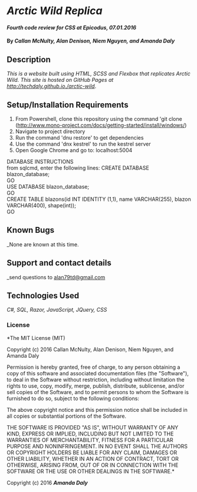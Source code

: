 # _Arctic Wild Replica_

#### _Fourth code review for CSS at Epicodus, 07.01.2016_

#### By _**Callan McNulty, Alan Denison, Niem Nguyen, and Amanda Daly**_

## Description

_This is a website built using HTML, SCSS and Flexbox that replicates Arctic Wild. This site is hosted on GitHub Pages at http://techdaly.github.io./arctic-wild_.

## Setup/Installation Requirements



1. From Powershell, clone this repository using the command 'git clone (http://www.mono-project.com/docs/getting-started/install/windows/)
2. Navigate to project directory
3. Run the command 'dnu restore' to get dependencies
4. Use the command 'dnx kestrel' to run the kestrel server
5. Open Google Chrome and go to: localhost:5004

DATABASE INSTRUCTIONS  
from sqlcmd, enter the following lines:
CREATE DATABASE blazon_database;  
GO  
USE DATABASE blazon_database;  
GO  
CREATE TABLE blazons(id INT IDENTITY (1,1), name VARCHAR(255), blazon VARCHAR(400), shape(int));  
GO


## Known Bugs

_None are known at this time.  

## Support and contact details

_send questions to alan79td@gmail.com

## Technologies Used

_C#, SQL, Razor, JavaScript, JQuery, CSS_

### License

*The MIT License (MIT)

Copyright (c) 2016 Callan McNulty, Alan Denison, Niem Nguyen, and Amanda Daly

Permission is hereby granted, free of charge, to any person obtaining a copy
of this software and associated documentation files (the "Software"), to deal
in the Software without restriction, including without limitation the rights
to use, copy, modify, merge, publish, distribute, sublicense, and/or sell
copies of the Software, and to permit persons to whom the Software is
furnished to do so, subject to the following conditions:

The above copyright notice and this permission notice shall be included in all
copies or substantial portions of the Software.

THE SOFTWARE IS PROVIDED "AS IS", WITHOUT WARRANTY OF ANY KIND, EXPRESS OR
IMPLIED, INCLUDING BUT NOT LIMITED TO THE WARRANTIES OF MERCHANTABILITY,
FITNESS FOR A PARTICULAR PURPOSE AND NONINFRINGEMENT. IN NO EVENT SHALL THE
AUTHORS OR COPYRIGHT HOLDERS BE LIABLE FOR ANY CLAIM, DAMAGES OR OTHER
LIABILITY, WHETHER IN AN ACTION OF CONTRACT, TORT OR OTHERWISE, ARISING FROM,
OUT OF OR IN CONNECTION WITH THE SOFTWARE OR THE USE OR OTHER DEALINGS IN THE
SOFTWARE.*

Copyright (c) 2016 **_Amanda Daly_**
